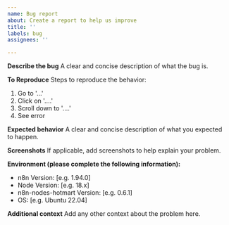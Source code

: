 ```yaml
---
name: Bug report
about: Create a report to help us improve
title: ''
labels: bug
assignees: ''

---
```


**Describe the bug**
A clear and concise description of what the bug is.

**To Reproduce**
Steps to reproduce the behavior:
1. Go to '...'
2. Click on '....'
3. Scroll down to '....'
4. See error

**Expected behavior**
A clear and concise description of what you expected to happen.

**Screenshots**
If applicable, add screenshots to help explain your problem.

**Environment (please complete the following information):**
 - n8n Version: [e.g. 1.94.0]
 - Node Version: [e.g. 18.x]
 - n8n-nodes-hotmart Version: [e.g. 0.6.1]
 - OS: [e.g. Ubuntu 22.04]

**Additional context**
Add any other context about the problem here.